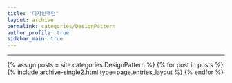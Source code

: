 ```yaml
---
title: "디자인패턴"
layout: archive
permalink: categories/DesignPattern
author_profile: true
sidebar_main: true
---
```


***
<!-- 공백포함 -> site.categories.['a b c'] -->

{% assign posts = site.categories.DesignPattern %}
{% for post in posts %} {% include archive-single2.html type=page.entries_layout %} {% endfor %}


